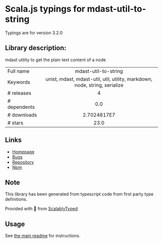 
# Scala.js typings for mdast-util-to-string

Typings are for version 3.2.0

## Library description:
mdast utility to get the plain text content of a node

|                    |                 |
| ------------------ | :-------------: |
| Full name          | mdast-util-to-string |
| Keywords           | unist, mdast, mdast-util, util, utility, markdown, node, string, serialize |
| # releases         | 4 |
| # dependents       | 0.0 |
| # downloads        | 2.7024817E7 |
| # stars            | 23.0 |

## Links
- [Homepage](https://github.com/syntax-tree/mdast-util-to-string#readme)
- [Bugs](https://github.com/syntax-tree/mdast-util-to-string/issues)
- [Repository](https://github.com/syntax-tree/mdast-util-to-string)
- [Npm](https://www.npmjs.com/package/mdast-util-to-string)
    


## Note
This library has been generated from typescript code from first party type definitions.

Provided with :purple_heart: from [ScalablyTyped](https://github.com/oyvindberg/ScalablyTyped)

## Usage
See [the main readme](../../readme.md) for instructions.


